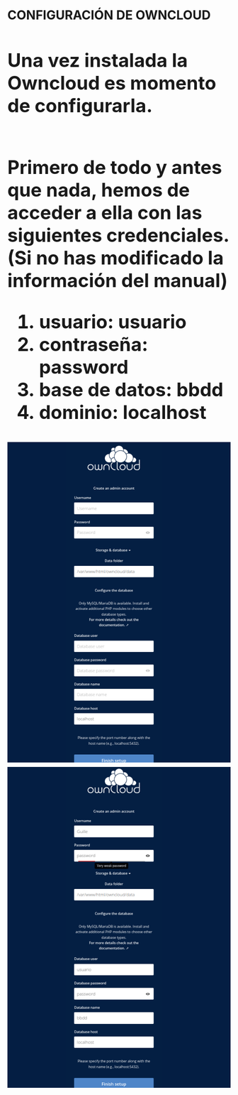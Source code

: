 <h1>CONFIGURACIÓN DE OWNCLOUD<h/1>
    
<h2>Una vez instalada la Owncloud es momento de configurarla.<h/2> 
<h2></h2>Primero de todo y antes que nada, hemos de acceder a ella con las siguientes credenciales. (Si no has modificado la información del manual)<h/2>
<ol>
    <li>usuario: usuario</li>
    <li>contraseña: password</li>
    <li>base de datos: bbdd</li>
    <li>dominio: localhost</li>
</ol>
<img src="Captura desde 2025-05-07 20-30-10.png" alt="Descripció de la imatge">
<img src="Captura desde 2025-05-07 20-39-24.png" alt="Descripció de la imatge">

